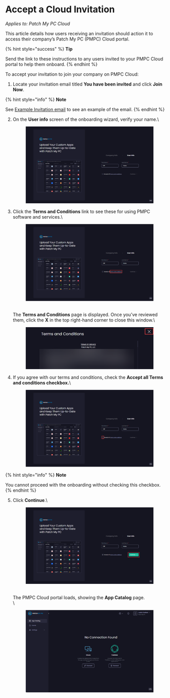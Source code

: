 # Accept a Cloud Invitation

_Applies to: Patch My PC Cloud_

This article details how users receiving an invitation should action it to access their company’s Patch My PC (PMPC) Cloud portal.

{% hint style="success" %}
**Tip**

Send the link to these instructions to any users invited to your PMPC Cloud portal to help them onboard.
{% endhint %}

To accept your invitation to join your company on PMPC Cloud:

1. Locate your invitation email titled **You have been invited** and click **Join Now**.

{% hint style="info" %}
**Note**

See [Example Invitation email](../../../cloud-reference/cloud-email-reference/example-cloud-invitation-email.md) to see an example of the email.
{% endhint %}

2.  On the **User info** screen of the onboarding wizard, verify your name.\


    <figure><img src="/_images/gitbook/image%20%281383%29.png" alt="Verify their name on the “User info” screen"><figcaption></figcaption></figure>


3.  Click the **Terms and Conditions** link to see these for using PMPC software and services.\


    <figure><img src="/_images/gitbook/image%20%281384%29.png" alt="Click “Terms and Conditions” to view the T&#x26;Cs for you using PMPC software and services"><figcaption></figcaption></figure>

    \
    The **Terms and Conditions** page is displayed. Once you’ve reviewed them, click the **X** in the top right-hand corner to close this window.\


    <figure><img src="/_images/gitbook/image%20%281385%29.png" alt="“Terms and Conditions” for you using PMPC software and services"><figcaption></figcaption></figure>


4.  If you agree with our terms and conditions, check the **Accept all Terms and conditions checkbox.**\


    <figure><img src="/_images/gitbook/image%20%281386%29.png" alt="Click to check the “Accept Terms and Conditions” checkbox"><figcaption></figcaption></figure>

{% hint style="info" %}
**Note**

You cannot proceed with the onboarding without checking this checkbox.
{% endhint %}

5.  Click **Continue**.\


    <figure><img src="/_images/gitbook/image%20%281388%29.png" alt="Clicking “Continue” on the User Info page"><figcaption></figcaption></figure>

    \
    The PMPC Cloud portal loads, showing the **App Catalog** page.\
    \


    <figure><img src="/_images/gitbook/image%20%28636%29.png" alt="App Catalog page of the PMPC Portal page"><figcaption></figcaption></figure>
